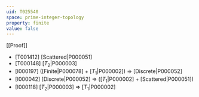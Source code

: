 ```yaml
---
uid: T025540
space: prime-integer-topology
property: finite
value: false
---
```

[[Proof]]

* [T001412] [Scattered|P000051]
* [T000148] [$T_2$|P000003]
* [I000197] ([Finite|P000078] + [$T_1$|P000002]) => [Discrete|P000052]
* [I000042] [Discrete|P000052] => ([$T_1$|P000002] + [Scattered|P000051])
* [I000118] [$T_2$|P000003] => [$T_1$|P000002]

